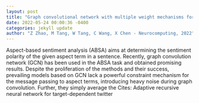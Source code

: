 ```yaml
--- 
layout: post 
title: "Graph convolutional network with multiple weight mechanisms for aspect-based sentiment analysis" 
date: 2022-05-24 00:00:36 -0400 
categories: jekyll update 
author: "Z Zhao, M Tang, W Tang, C Wang, X Chen - Neurocomputing, 2022" 
--- 
```

Aspect-based sentiment analysis (ABSA) aims at determining the sentiment polarity of the given aspect term in a sentence. Recently, graph convolution network (GCN) has been used in the ABSA task and obtained promising results. Despite the proliferation of the methods and their success, prevailing models based on GCN lack a powerful constraint mechanism for the message passing to aspect terms, introducing heavy noise during graph convolution. Further, they simply average the Cites: Adaptive recursive neural network for target-dependent twitter